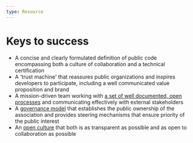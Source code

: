 ```yaml
---
type: Resource
---
```


# Keys to success

* A concise and clearly formulated definition of public code encompassing both a culture of collaboration and a technical certification
* A 'trust machine' that reassures public organizations and inspires developers to participate, including a well communicated value proposition and brand
* A mission-driven team working with [a set of well documented, open processes](../activities) and communicating effectively with external stakeholders
* A [governance model](governance-model.md) that establishes the public ownership of the association and provides steering mechanisms that ensure priority of the public interest
* An [open culture](cultural-values.md) that both is as transparent as possible and as open to collaboration as possible
